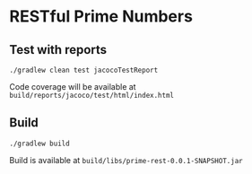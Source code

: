 # RESTful Prime Numbers

## Test with reports
```
./gradlew clean test jacocoTestReport
```

Code coverage will be available at  `build/reports/jacoco/test/html/index.html`

## Build
```
./gradlew build
```

Build is available at `build/libs/prime-rest-0.0.1-SNAPSHOT.jar`
